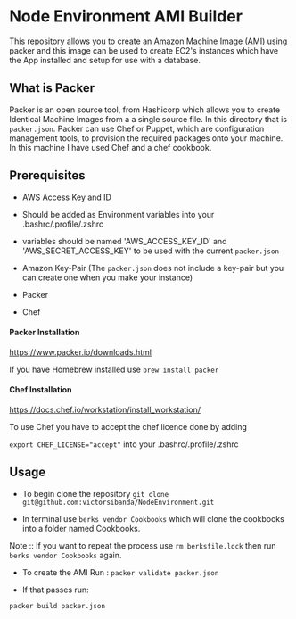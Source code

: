 # Node Environment AMI Builder

This repository allows you to create an Amazon Machine Image (AMI) using packer and this image can be used to create EC2's instances which have the App installed and setup for use with a database.

## What is Packer

Packer is an open source tool, from Hashicorp which allows you to create Identical Machine Images from a a single source file. In this directory that is `packer.json`. Packer can use Chef or Puppet, which are configuration management tools, to provision the required packages onto your machine. In this machine I have used Chef and a chef cookbook.

## Prerequisites

- AWS Access Key and ID
 - Should be added as Environment variables into your .bashrc/.profile/.zshrc
 - variables should be named 'AWS_ACCESS_KEY_ID' and 'AWS_SECRET_ACCESS_KEY' to be used with the current `packer.json`


- Amazon Key-Pair (The `packer.json` does not include a key-pair but you can create one when you make your instance)
- Packer
- Chef

#### Packer Installation

https://www.packer.io/downloads.html

If you have Homebrew installed use  `brew install packer`

#### Chef Installation

https://docs.chef.io/workstation/install_workstation/

To use Chef you have to accept the chef licence done by adding

`export CHEF_LICENSE="accept"` into your .bashrc/.profile/.zshrc



## Usage


- To begin clone the repository
`git clone git@github.com:victorsibanda/NodeEnvironment.git`

- In terminal use `berks vendor Cookbooks`
which will clone the cookbooks into a folder named Cookbooks.


Note :: If you want to repeat the process use `rm berksfile.lock`
then run `berks vendor Cookbooks` again.

- To create the AMI Run :
 `packer validate packer.json`

 - If that passes run:

  `packer build packer.json`

